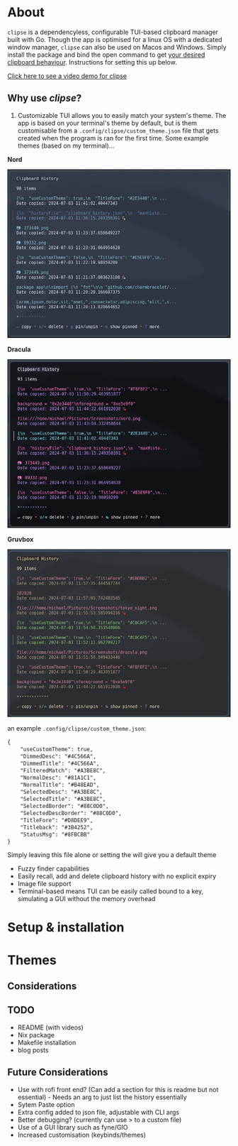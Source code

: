 # About 
`clipse` is a dependencyless, configurable TUI-based clipboard manager built with Go. Though the app is optimised for a linux OS with a dedicated window manager, `clipse` can also be used on Macos and Windows. Simply install the package and bind the open command to get [your desired clipboard behaviour](https://www.youtube.com/watch?v=ZE2F8Mj0_I0). Instructions for setting this up below.

[Click here to see a video demo for clipse](https://www.youtube.com/watch?v=ZE2F8Mj0_I0)

## Why use *clipse*?
1.  Customizable TUI allows you to easily match your system's theme. The app is based on your terminal's theme by default, but is them customisable from a `.config/clipse/custom_theme.json` file that gets created when the program is ran for the first time. Some example themes (based on my terminal)...

**Nord**
<p align="left">
  <img src="./resources/examples/nord.png?raw=true" alt="Nord" />
</p>

**Dracula**
<p align="left">
  <img src="./resources/examples/dracula.png?raw=true" alt="Dracula" />
</p>

**Gruvbox**
<p align="left">
  <img src="./resources/examples/gruvbox.png?raw=true" alt="Gruvbox" />
</p>

an example `.config/clipse/custom_theme.json`: 
```
{
    "useCustomTheme": true,
    "DimmedDesc": "#4C566A",
    "DimmedTitle": "#4C566A",
    "FilteredMatch": "#A3BE8C",
    "NormalDesc": "#81A1C1",
    "NormalTitle": "#B48EAD",
    "SelectedDesc": "#A3BE8C",
    "SelectedTitle": "#A3BE8C",
    "SelectedBorder": "#88C0D0",
    "SelectedDescBorder": "#88C0D0",
    "TitleFore": "#D8DEE9",
    "Titleback": "#3B4252",
    "StatusMsg": "#8FBCBB"
}

```
Simply leaving this file alone or setting the will give you a default theme 

- Fuzzy finder capabilities
- Easily recall, add and delete clipboard history with no explicit expiry
- Image file support
- Terminal-based means TUI can be easily called bound to a key, simulating a GUI without the memory overhead   




# Setup & installation

# Themes

## Considerations

## TODO
- README (with videos)
- Nix package
- Makefile installation
- blog posts

## Future Considerations
- Use with rofi front end? (Can add a section for this is readme but not essential) - Needs an arg to just list the history essentially 
- Sytem Paste option
- Extra config added to json file, adjustable with CLI args
- Better debugging? (currently can use > to a custom file)
- Use of a GUI library such as fyne/GIO
- Increased customisation (keybinds/themes)
